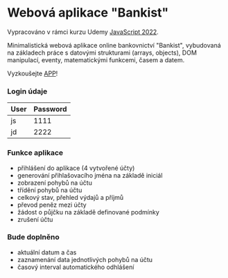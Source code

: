# Webová aplikace "Bankist"

Vypracováno v rámci kurzu Udemy [JavaScript 2022](https://www.udemy.com/share/101Wfe3@UU_sO7bHCOB5DskVqswTPSr2eV0ovdIGr6rsuhWSq1gkCF8cadYTIoAo8LLt7UczCw==/).

Minimalistická webová aplikace online bankovnictví "Bankist", vybudovaná na základech práce s datovými strukturami (arrays, objects), DOM manipulací, eventy, matematickými funkcemi, časem a datem.

Vyzkoušejte [APP](https://ballaylukas.github.io/App-Bankist/)!

### Login údaje

| User | Password |
| ----------- | ----------- |
| js | 1111 |
| jd | 2222 |

### Funkce aplikace
* přihlášení do aplikace (4 vytvořené účty)
* generování přihlašovacího jména na základě iniciál
* zobrazení pohybů na účtu
* třídění pohybů na účtu
* celkový stav, přehled výdajů a příjmů
* převod peněz mezi účty
* žádost o půjčku na základě definované podmínky
* zrušení účtu

### Bude doplněno
* aktuální datum a čas
* zaznamenání data jednotlivých pohybů na účtu
* časový interval automatického odhlášení
